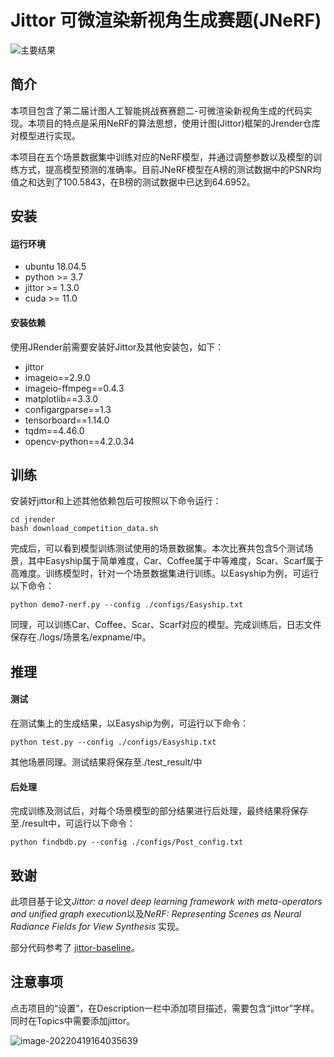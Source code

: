 # Jittor 可微渲染新视角生成赛题(JNeRF)

![主要结果](https://s3.bmp.ovh/imgs/2022/04/19/440f015864695c92.png)



## 简介
 本项目包含了第二届计图人工智能挑战赛赛题二-可微渲染新视角生成的代码实现。本项目的特点是采用NeRF的算法思想，使用计图(Jittor)框架的Jrender仓库对模型进行实现。

 本项目在五个场景数据集中训练对应的NeRF模型，并通过调整参数以及模型的训练方式，提高模型预测的准确率。目前JNeRF模型在A榜的测试数据中的PSNR均值之和达到了100.5843，在B榜的测试数据中已达到64.6952。

## 安装 

#### 运行环境
- ubuntu 18.04.5
- python >= 3.7
- jittor >= 1.3.0
- cuda >= 11.0

#### 安装依赖
使用JRender前需要安装好Jittor及其他安装包，如下：
- jittor
- imageio==2.9.0
- imageio-ffmpeg==0.4.3
- matplotlib==3.3.0
- configargparse==1.3
- tensorboard==1.14.0
- tqdm==4.46.0
- opencv-python==4.2.0.34

## 训练
安装好jittor和上述其他依赖包后可按照以下命令运行：
```
cd jrender
bash download_competition_data.sh
```
完成后，可以看到模型训练测试使用的场景数据集。本次比赛共包含5个测试场景，其中Easyship属于简单难度，Car、Coffee属于中等难度，Scar、Scarf属于高难度。训练模型时，针对一个场景数据集进行训练。以Easyship为例，可运行以下命令：
```
python demo7-nerf.py --config ./configs/Easyship.txt
```
同理，可以训练Car、Coffee、Scar、Scarf对应的模型。完成训练后，日志文件保存在./logs/场景名/expname/中。

## 推理
#### 测试
在测试集上的生成结果，以Easyship为例，可运行以下命令：
```
python test.py --config ./configs/Easyship.txt
```
其他场景同理。测试结果将保存至./test_result/中
#### 后处理
完成训练及测试后，对每个场景模型的部分结果进行后处理，最终结果将保存至./result中，可运行以下命令：
```
python findbdb.py --config ./configs/Post_config.txt
```

## 致谢

此项目基于论文*Jittor: a novel deep learning framework with meta-operators and unified graph execution*以及*NeRF: Representing Scenes as Neural Radiance Fields for View Synthesis* 实现。

部分代码参考了 [jittor-baseline](https://github.com/Jittor/jrender)。

## 注意事项

点击项目的“设置”，在Description一栏中添加项目描述，需要包含“jittor”字样。同时在Topics中需要添加jittor。

![image-20220419164035639](https://s3.bmp.ovh/imgs/2022/04/19/6a3aa627eab5f159.png)
